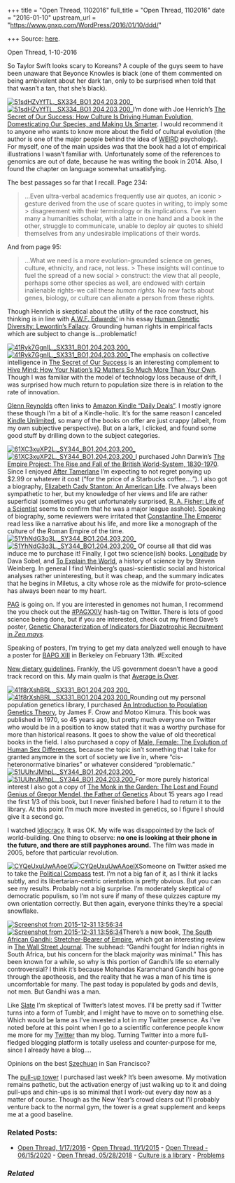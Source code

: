 +++
title = "Open Thread, 1102016"
full_title = "Open Thread, 1102016"
date = "2016-01-10"
upstream_url = "https://www.gnxp.com/WordPress/2016/01/10/ddd/"

+++
Source: [here](https://www.gnxp.com/WordPress/2016/01/10/ddd/).

Open Thread, 1-10-2016

So Taylor Swift looks scary to Koreans? A couple of the guys seem to have been unaware that Beyonce Knowles is black (one of them commented on being ambivalent about her dark tan, only to be surprised when told that that wasn’t a tan, that she’s black).

[![51sdHZvYfTL.\_SX334_BO1,204,203,200\_](https://i0.wp.com/www.unz.com/wp-content/uploads/2016/01/51sdHZvYfTL._SX334_BO1204203200_-202x300.jpg?resize=202%2C300)![51sdHZvYfTL.\_SX334_BO1,204,203,200\_](https://i0.wp.com/www.unz.com/wp-content/uploads/2016/01/51sdHZvYfTL._SX334_BO1204203200_-202x300.jpg?resize=202%2C300)](https://www.amazon.com/exec/obidos/ASIN/B00WY4OXAS/geneexpressio-20)I’m done with Joe Henrich’s [The Secret of Our Success: How Culture Is Driving Human Evolution, Domesticating Our Species, and Making Us Smarter](https://www.amazon.com/exec/obidos/ASIN/B00WY4OXAS/geneexpressio-20). I would recommend it to anyone who wants to know more about the field of cultural evolution (the author is one of the major people behind the idea of [WEIRD](http://www.slate.com/articles/health_and_science/science/2013/05/weird_psychology_social_science_researchers_rely_too_much_on_western_college.html) psychology). For myself, one of the main upsides was that the book had a lot of empirical illustrations I wasn’t familiar with. Unfortunately some of the references to genomics are out of date, because he was writing the book in 2014. Also, I found the chapter on language somewhat unsatisfying.

The best passages so far that I recall. Page 234:

> …Even ultra-verbal academics frequently use air quotes, an iconic > gesture derived from the use of scare quotes in writing, to imply some > disagreement with their terminology or its implications. I’ve seen many a humanities scholar, with a latte in one hand and a book in the other, struggle to communicate, unable to deploy air quotes to shield themselves from any undesirable implications of their words.

And from page 95:

> …What we need is a more evolution-grounded science on genes, culture, ethnicity, and race, not less. >
> These insights will continue to fuel the spread of a new social > construct: the view that all people, perhaps some other species as well, are endowed with certain inalienable rights-we call these *human rights.* No new facts about genes, biology, or culture can alienate a person from these rights.

Though Henrich is skeptical about the utility of the race construct, his thinking is in line with [A.W.F. Edwards’](https://www.gnxp.com/blog/2006/08/10-questions-for-awf-edwards.php) in his essay [Human Genetic Diversity: Lewontin’s Fallacy](https://en.wikipedia.org/wiki/Human_Genetic_Diversity:_Lewontin%27s_Fallacy). Grounding human rights in empirical facts which are subject to change is…problematic!

[![41Ryk7GgnlL.\_SX331_BO1,204,203,200\_](https://i0.wp.com/www.unz.com/wp-content/uploads/2016/01/41Ryk7GgnlL._SX331_BO1204203200_-200x300.jpg?resize=163%2C245)![41Ryk7GgnlL.\_SX331_BO1,204,203,200\_](https://i0.wp.com/www.unz.com/wp-content/uploads/2016/01/41Ryk7GgnlL._SX331_BO1204203200_-200x300.jpg?resize=163%2C245)](https://www.amazon.com/Hive-Mind-Your-Nation%C2%92s-Matters/dp/0804785961/ref=as_li_ss_tl?ie=UTF8&qid=1452419729&sr=8-1&keywords=the+hive+mind&linkCode=sl1&tag=geneexpressio-20&linkId=cb1a9e0ec60f87bfe5a0d18feb5da611)The emphasis on collective intelligence in [The Secret of Our Success](https://www.amazon.com/exec/obidos/ASIN/B00WY4OXAS/geneexpressio-20) is an interesting complement to [Hive Mind: How Your Nation’s IQ Matters So Much More Than Your Own](http://amzn.to/1Oc1RKX). Though I was familiar with the model of technology loss because of drift, I was surprised how much return to population size there is in relation to the rate of innovation.

[Glenn Reynolds](http://pjmedia.com/instapundit/) often links to [Amazon Kindle “Daily Deals”](https://www.amazon.com/gp/feature.html/ref=as_li_ss_tl?docId=1000677541&linkCode=sl2&tag=geneexpressio-20&linkId=71c5b6ee04b2903e1c99c900897022bb). I mostly ignore these though I’m a bit of a Kindle-holic. It’s for the same reason I canceled [Kindle Unlimited](http://amzn.to/1Plvnvn), so many of the books on offer are just crappy (albeit, from my own subjective perspective). But on a lark, I clicked, and found some good stuff by drilling down to the subject categories.

[![61XC3xuXP2L.\_SY344_BO1,204,203,200\_](https://i0.wp.com/www.unz.com/wp-content/uploads/2016/01/61XC3xuXP2L._SY344_BO1204203200_-200x300.jpg?resize=165%2C248)![61XC3xuXP2L.\_SY344_BO1,204,203,200\_](https://i0.wp.com/www.unz.com/wp-content/uploads/2016/01/61XC3xuXP2L._SY344_BO1204203200_-200x300.jpg?resize=165%2C248)](http://amzn.to/1Oc0VpL)I purchased John Darwin’s [The Empire Project: The Rise and Fall of the British World-System, 1830-1970](http://amzn.to/1Plvxmq). Since I enjoyed [After Tamerlane](http://amzn.to/1Oc0OKO) I’m expecting to not regret ponying up \$2.99 or whatever it cost (“for the price of a Starbucks coffee….”). I also got a biography, [Elizabeth Cady Stanton: An American Life](http://amzn.to/1PlvLtW). I’ve always been sympathetic to her, but my knowledge of her views and life are rather superficial (sometimes you get unfortunately surprised, [R. A. Fisher: Life of a Scientist](https://www.amazon.com/exec/obidos/ASIN/0471093009/geneexpressio-20) seems to confirm that he was a major league asshole). Speaking of biography, some reviewers were irritated that [Constantine The Emperor](http://amzn.to/1Oc124L) read less like a narrative about his life, and more like a monograph of the culture of the Roman Empire of the time.[![51YhNdG3q3L.\_SY344_BO1,204,203,200\_](https://i0.wp.com/www.unz.com/wp-content/uploads/2016/01/51YhNdG3q3L._SY344_BO1204203200_1-200x300.jpg?resize=171%2C257)![51YhNdG3q3L.\_SY344_BO1,204,203,200\_](https://i0.wp.com/www.unz.com/wp-content/uploads/2016/01/51YhNdG3q3L._SY344_BO1204203200_1-200x300.jpg?resize=171%2C257)](http://amzn.to/1PlwdIH) Of course all that did was induce me to purchase it! Finally, I got two science(ish) books. [Longitude](http://amzn.to/1Oc18cy) by Dava Sobel, and [To Explain the World](http://amzn.to/1PlvXJL), a history of science by by Steven Weinberg. In general I find Weinberg’s quasi-scientistic social and historical analyses rather uninteresting, but it was cheap, and the summary indicates that he begins in Miletus, a city whose role as the midwife for proto-science has always been near to my heart.

[PAG](http://www.intlpag.org/) is going on. If you are interested in genomes not human, I recommend the you check out the [\#PAGXXIV](https://twitter.com/search?q=%23PAGXXIV&src=tyah) hash-tag on Twitter. There is lots of good science being done, but if you are interested, check out my friend Dave’s poster, [Genetic Characterization of Indicators for Diazotrophic Recruitment in *Zea mays*](https://pag.confex.com/pag/xxiv/webprogram/Paper22090.html).

Speaking of posters, I’m trying to get my data analyzed well enough to have a poster for [BAPG XIII](https://docs.google.com/spreadsheets/d/1Hrktsq0-yRYVCfA5sx5tsd1hT-3-KkNY0ho4VbFbFrw/edit#gid=0&vpid=A2) in Berkeley on February 13th. \#Excited

[New dietary guidelines](http://time.com/4170928/dietary-guidelines-nutrition-experts/). Frankly, the US government doesn’t have a good track record on this. My main qualm is that [Average is Over](http://amzn.to/1Oc1PCA).

[![41f8rXshBRL.\_SX331_BO1,204,203,200\_](https://i0.wp.com/www.unz.com/wp-content/uploads/2016/01/41f8rXshBRL._SX331_BO1204203200_-200x300.jpg?resize=200%2C300)![41f8rXshBRL.\_SX331_BO1,204,203,200\_](https://i0.wp.com/www.unz.com/wp-content/uploads/2016/01/41f8rXshBRL._SX331_BO1204203200_-200x300.jpg?resize=200%2C300)](http://amzn.to/1PlwScU)Rounding out my personal population genetics library, I purchased [An Introduction to Population Genetics Theory](http://amzn.to/1PlwScU), by James F. Crow and Motoo Kimura. This book was published in 1970, so 45 years ago, but pretty much everyone on Twitter who would be in a position to know stated that it was a worthy purchase for more than historical reasons. It goes to show the value of old theoretical books in the field. I also purchased a copy of [Male, Female: The Evolution of Human Sex Differences](http://amzn.to/1PlwYBt), because the topic isn’t something that I take for granted anymore in the sort of society we live in, where “cis-heteronormative binaries” or whatever considered “problematic.” [![51UUhrJMhpL.\_SY344_BO1,204,203,200\_](https://i0.wp.com/www.unz.com/wp-content/uploads/2016/01/51UUhrJMhpL._SY344_BO1204203200_-200x300.jpg?resize=200%2C300)![51UUhrJMhpL.\_SY344_BO1,204,203,200\_](https://i0.wp.com/www.unz.com/wp-content/uploads/2016/01/51UUhrJMhpL._SY344_BO1204203200_-200x300.jpg?resize=200%2C300)](http://amzn.to/1Plx38c)For more purely historical interest I also got a copy of [The Monk in the Garden: The Lost and Found Genius of Gregor Mendel, the Father of Genetics](http://amzn.to/1Plx38c) About 15 years ago I read the first 1/3 of this book, but I never finished before I had to return it to the library. At this point I’m much more invested in genetics, so I figure I should give it a second go.

I watched [Idiocracy](http://amzn.to/1Oc2FQ2). It was OK. My wife was disappointed by the lack of world-building. One thing to observe: **no one is looking at their phone in the future, and there are still payphones around.** The film was made in 2005, before that particular revolution.

[![CYQeUxuUwAAoelX](https://i0.wp.com/www.unz.com/wp-content/uploads/2016/01/CYQeUxuUwAAoelX.png?resize=247%2C220)![CYQeUxuUwAAoelX](https://i0.wp.com/www.unz.com/wp-content/uploads/2016/01/CYQeUxuUwAAoelX.png?resize=247%2C220)](https://www.politicalcompass.org/test)Someone on Twitter asked me to take the [Political Compass](https://www.politicalcompass.org/test) test. I’m not a big fan of it, as I think it lacks subtly, and its libertarian-centric orientation is pretty obvious. But you can see my results. Probably not a big surprise. I’m moderately skeptical of democratic populism, so I’m not sure if many of these quizzes capture my own orientation correctly. But then again, everyone thinks they’re a special snowflake.

[![Screenshot from 2015-12-31 13:56:34](https://i0.wp.com/www.unz.com/wp-content/uploads/2015/12/Screenshot-from-2015-12-31-135634-182x300.png?resize=182%2C300)![Screenshot from 2015-12-31 13:56:34](https://i0.wp.com/www.unz.com/wp-content/uploads/2015/12/Screenshot-from-2015-12-31-135634-182x300.png?resize=182%2C300)](https://www.amazon.com/exec/obidos/ASIN/B002Y2SUU4/geneexpressio-20)There’s a new book, [The South African Gandhi: Stretcher-Bearer of Empire](http://amzn.to/1Oc3lET), which got an interesting review in [The Wall Street Journal](http://www.wsj.com/articles/gandhi-the-imperialist-1452290431). The subhead: “Gandhi fought for Indian rights in South Africa, but his concern for the black majority was minimal.” This has been known for a while, so why is this portion of Gandhi’s life so eternally controversial? I think it’s because Mohandas Karamchand Gandhi has gone through the apotheosis, and the reality that he was a man of his time is uncomfortable for many. The past today is populated by gods and devils, not men. But Gandhi was a man.

Like [Slate](http://www.slate.com/blogs/future_tense/2016/01/05/twitter_isn_t_raising_the_140_character_limit_it_s_building_a_wall.html) I’m skeptical of Twitter’s latest moves. I’ll be pretty sad if Twitter turns into a form of Tumblr, and I might have to move on to something else. Which would be lame as I’ve invested a lot in my Twitter presence. As I’ve noted before at this point when I go to a scientific conference people know me more for my [Twitter](https://twitter.com/razibkhan) than my blog. Turning Twitter into a more full-fledged blogging platform is totally useless and counter-purpose for me, since I already have a blog….

Opinions on the best [Szechuan](https://www.yelp.com/search?find_desc=chinese&find_loc=San+Francisco,+CA&start=0&cflt=szechuan) in San Francisco?

The [pull-up tower](https://www.amazon.com/exec/obidos/ASIN/B002Y2SUU4/geneexpressio-20) I purchased last week? It’s been awesome. My motivation remains pathetic, but the activation energy of just walking up to it and doing pull-ups and chin-ups is so minimal that I work-out every day now as a matter of course. Though as the New Year’s crowd clears out I’ll probably venture back to the normal gym, the tower is a great supplement and keeps me at a good baseline.

### Related Posts:

- [Open Thread,
  1/17/2016](https://www.gnxp.com/WordPress/2016/01/17/open-thread-1172016/) - [Open Thread,
  11/1/2015](https://www.gnxp.com/WordPress/2015/11/01/open-thread-1112015-2/) - [Open Thread -
  06/15/2020](https://www.gnxp.com/WordPress/2020/06/15/open-thread-06-15-2020/) - [Open Thread,
  05/28/2018](https://www.gnxp.com/WordPress/2018/05/28/open-thread-05-28-2018/) - [Culture is a
  library](https://www.gnxp.com/WordPress/2016/03/04/culture-is-a-library/) - [Problems](https://www.gnxp.com/WordPress/2014/08/06/problems/)

### *Related*

[](https://www.addtoany.com/add_to/facebook?linkurl=https%3A%2F%2Fwww.gnxp.com%2FWordPress%2F2016%2F01%2F10%2Fddd%2F&linkname=Open%20Thread%2C%201-10-2016 "Facebook")[](https://www.addtoany.com/add_to/twitter?linkurl=https%3A%2F%2Fwww.gnxp.com%2FWordPress%2F2016%2F01%2F10%2Fddd%2F&linkname=Open%20Thread%2C%201-10-2016 "Twitter")[](https://www.addtoany.com/add_to/email?linkurl=https%3A%2F%2Fwww.gnxp.com%2FWordPress%2F2016%2F01%2F10%2Fddd%2F&linkname=Open%20Thread%2C%201-10-2016 "Email")[](https://www.addtoany.com/share)
